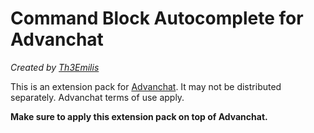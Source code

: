 # Command Block Autocomplete for Advanchat

*Created by [Th3Emilis](https://github.com/th3emilis)*

This is an extension pack for [Advanchat](https://github.com/th3emilis/advanchat). It may not be distributed separately. Advanchat terms of use apply.

**Make sure to apply this extension pack on top of Advanchat.**